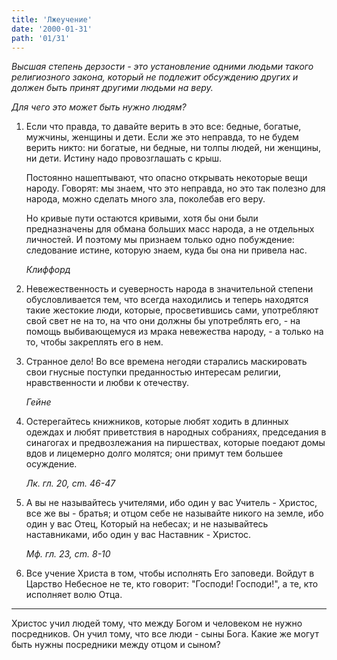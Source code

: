 ```yaml
---
title: 'Лжеучение'
date: '2000-01-31'
path: '01/31'
---
```


*Высшая степень дерзости - это установление одними людьми такого религиозного закона, который не подлежит обсуждению других и должен быть принят другими людьми на веру.*

*Для чего это может быть нужно людям?*

1.
    Если что правда, то давайте верить в это все: бедные, богатые, мужчины, женщины и дети. Если же это неправда, то не будем верить никто: ни богатые, ни бедные, ни толпы людей, ни женщины, ни дети. Истину надо провозглашать с крыш.

    Постоянно нашептывают, что опасно открывать некоторые вещи народу. Говорят: мы знаем, что это неправда, но это так полезно для народа, можно сделать много зла, поколебав его веру.

    Но кривые пути остаются кривыми, хотя бы они были предназначены для обмана больших масс народа, а не отдельных личностей. И поэтому мы признаем только одно побуждение: следование истине, которую знаем, куда бы она ни привела нас.

    *Клиффорд*

2.
    Невежественность и суеверность народа в значительной степени обусловливается тем, что всегда находились и теперь находятся такие жестокие люди, которые, просветившись сами, употребляют свой свет не на то, на что они должны бы употреблять его, - на помощь выбивающемуся из мрака невежества народу, - а только на то, чтобы закреплять его в нем.

3.
    Странное дело! Во все времена негодяи старались маскировать свои гнусные поступки преданностью интересам религии, нравственности и любви к отечеству.

    *Гейне*

4.
    Остерегайтесь книжников, которые любят ходить в длинных одеждах и любят приветствия в народных собраниях, председания в синагогах и предвозлежания на пиршествах, которые поедают домы вдов и лицемерно долго молятся; они примут тем большее осуждение.

    *Лк. гл. 20, cm. 46-47*

5.
    А вы не называйтесь учителями, ибо один у вас Учитель - Христос, все же вы - братья; и отцом себе не называйте никого на земле, ибо один у вас Отец, Который на небесах; и не называйтесь наставниками, ибо один у вас Наставник - Христос.

    *Мф. гл. 23, cm. 8-10*

6.
    Все учение Христа в том, чтобы исполнять Его заповеди. Войдут в Царство Небесное не те, кто говорит: "Господи! Господи!", а те, кто исполняет волю Отца.

---

Христос учил людей тому, что между Богом и человеком не нужно посредников. Он учил тому, что все люди - сыны Бога. Какие же могут быть нужны посредники между отцом и сыном?